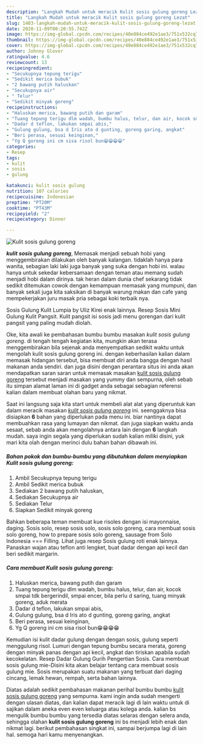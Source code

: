 ```yaml
---
description: "Langkah Mudah untuk meracik Kulit sosis gulung goreng Lezat"
title: "Langkah Mudah untuk meracik Kulit sosis gulung goreng Lezat"
slug: 1403-langkah-mudah-untuk-meracik-kulit-sosis-gulung-goreng-lezat
date: 2020-11-09T00:20:55.742Z
image: https://img-global.cpcdn.com/recipes/40e884ce492e1ae3/751x532cq70/kulit-sosis-gulung-goreng-foto-resep-utama.jpg
thumbnail: https://img-global.cpcdn.com/recipes/40e884ce492e1ae3/751x532cq70/kulit-sosis-gulung-goreng-foto-resep-utama.jpg
cover: https://img-global.cpcdn.com/recipes/40e884ce492e1ae3/751x532cq70/kulit-sosis-gulung-goreng-foto-resep-utama.jpg
author: Johnny Glover
ratingvalue: 4.6
reviewcount: 13
recipeingredient:
- "Secukupnya tepung terigu"
- "Sedikit merica bubuk"
- "2 bawang putih haluskan"
- "Secukupnya air"
- " Telur"
- "Sedikit minyak goreng"
recipeinstructions:
- "Haluskan merica, bawang putih dan garam"
- "Tuang tepung terigu dlm wadah, bumbu halus, telur, dan air, kocok smpai tdk bergerindil, smpai encer, bila perlu d saring, tuang minyak goreng, aduk merata"
- "Dadar d teflon, lakukan smpai abis,"
- "Gulung gulung, bsa d Iris ato d gunting, goreng garing, angkat"
- "Beri perasa, sesuai keinginan,"
- "Yg Q goreng ini cm sisa risol bun😁😁😁😁"
categories:
- Resep
tags:
- kulit
- sosis
- gulung

katakunci: kulit sosis gulung 
nutrition: 107 calories
recipecuisine: Indonesian
preptime: "PT20M"
cooktime: "PT43M"
recipeyield: "2"
recipecategory: Dinner

---
```



![Kulit sosis gulung goreng](https://img-global.cpcdn.com/recipes/40e884ce492e1ae3/751x532cq70/kulit-sosis-gulung-goreng-foto-resep-utama.jpg)

<b><i>kulit sosis gulung goreng</i></b>, Memasak menjadi sebuah hobi yang menggembirakan dilakukan oleh banyak kalangan. tidaklah hanya para wanita, sebagian laki laki juga banyak yang suka dengan hobi ini. walau hanya untuk sekedar kebersamaan dengan teman atau memang sudah menjadi hobi dalam dirinya. tak heran dalam dunia chef sekarang tidak sedikit ditemukan cowok dengan kemampuan memasak yang mumpuni, dan banyak sekali juga kita saksikan di banyak warung makan dan cafe yang mempekerjakan juru masak pria sebagai koki terbaik nya.

Sosis Gulung Kulit Lumpia by Uliz Kirei enak lainnya. Resep Sosis Mini Gulung Kulit Pangsit. Kulit pangsit isi sosis jadi menu gorengan dari kulit pangsit yang paling mudah diolah.

Oke, kita awali ke pembahasan bumbu bumbu masakan <i>kulit sosis gulung goreng</i>. di tengah tengah kegiatan kita, mungkin akan terasa menggembirakan bila sejenak anda menyempatkan sedikit waktu untuk mengolah kulit sosis gulung goreng ini. dengan keberhasilan kalian dalam memasak hidangan tersebut, bisa membuat diri anda bangga dengan hasil makanan anda sendiri. dan juga disini dengan perantara situs ini anda akan mendapatkan saran saran untuk memasak masakan <u>kulit sosis gulung goreng</u> tersebut menjadi masakan yang yummy dan sempurna, oleh sebab itu simpan alamat laman ini di gadget anda sebagai sebagian referensi kalian dalam membuat olahan baru yang nikmat.


Saat ini langsung saja kita start untuk membeli alat alat yang diperuntuk kan dalam meracik masakan <u><i>kulit sosis gulung goreng</i></u> ini. seenggaknya bisa disiapkan <b>6</b> bahan yang diperlukan pada menu ini. biar nantinya dapat membuahkan rasa yang lumayan dan nikmat. dan juga siapkan waktu anda sesaat, sebab anda akan mengolahnya antara lain dengan <b>6</b> langkah mudah. saya ingin segala yang diperlukan sudah kalian miliki disini, yuk mari kita olah dengan merinci dulu bahan bahan dibawah ini.

<!--inarticleads1-->

##### Bahan pokok dan bumbu-bumbu yang dibutuhkan dalam menyiapkan Kulit sosis gulung goreng:

1. Ambil Secukupnya tepung terigu
1. Ambil Sedikit merica bubuk
1. Sediakan 2 bawang putih haluskan,
1. Sediakan Secukupnya air
1. Sediakan  Telur
1. Siapkan Sedikit minyak goreng


Bahkan beberapa teman membuat kue risoles dengan isi mayonnaise, daging. Sosis solo, resep sosis solo, sosis solo goreng, cara membuat sosis solo goreng, how to prepare sosis solo goreng, sausage from Solo Indonesia === Filling. Lihat juga resep Sosis gulung roti enak lainnya. Panaskan wajan atau teflon anti lengket, buat dadar dengan api kecil dan beri sedikit margarin. 

<!--inarticleads2-->

##### Cara membuat Kulit sosis gulung goreng:

1. Haluskan merica, bawang putih dan garam
1. Tuang tepung terigu dlm wadah, bumbu halus, telur, dan air, kocok smpai tdk bergerindil, smpai encer, bila perlu d saring, tuang minyak goreng, aduk merata
1. Dadar d teflon, lakukan smpai abis,
1. Gulung gulung, bsa d Iris ato d gunting, goreng garing, angkat
1. Beri perasa, sesuai keinginan,
1. Yg Q goreng ini cm sisa risol bun😁😁😁😁


Kemudian isi kulit dadar gulung dengan dengan sosis, gulung seperti menggulung risol. Lumuri dengan tepung bumbu secara merata, goreng dengan minyak panas dengan api kecil, angkat dan tiriskan apabila sudah kecokelatan. Resep Dadar Gulung Gurih Pengertian Sosis. Cara membuat sosis gulung mie-Disini kita akan belajar tentang cara membuat sosis gulung mie. Sosis merupakan suatu makanan yang terbuat dari daging cincang, lemak hewan, rempah, serta bahan lainnya. 

Diatas adalah sedikit pembahasan makanan perihal bumbu bumbu <u>kulit sosis gulung goreng</u> yang sempurna. kami ingin anda sudah mengerti dengan ulasan diatas, dan kalian dapat meracik lagi di lain waktu untuk di sajikan dalam aneka even even keluarga atau kolega anda. kalian bs mengulik bumbu bumbu yang tersedia diatas selaras dengan selera anda, sehingga olahan <b>kulit sosis gulung goreng</b> ini bs menjadi lebih enak dan nikmat lagi. berikut pembahasan singkat ini, sampai berjumpa lagi di lain hal. semoga hari kamu menyenangkan.
